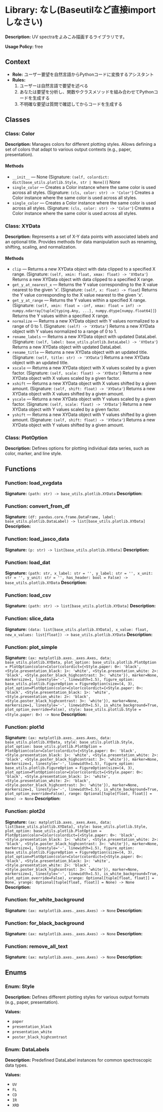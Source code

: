 # Library: なし(Baseutilなど直接importしなさい)

**Description:** UV spectraをよみこみ描画するライブラリです。

**Usage Policy:** free

## Context
- **Role:** ユーザー要望を自然言語からPythonコードに変換するアシスタント
- **Rules:**
  1. ユーザーは自然言語で要望を述べる
  2. あなたは要望を分析し、関数やクラスメソッドを組み合わせてPythonコードを生成する
  3. 不明確な要望は質問で確認してからコードを生成する

## Classes
### Class: Color
**Description:** Manages colors for different plotting styles.
Allows defining a set of colors that adapt to various output contexts (e.g., paper, presentation).

#### Methods
- `__init__` — None (Signature: `(self, colordict: dict[base_utils.plotlib.Style, str | None])`) None
- `single_color` — Creates a Color instance where the same color is used across all styles. (Signature: `(cls, color: str) -> 'Color'`) Creates a Color instance where the same color is used across all styles.
- `single_color` — Creates a Color instance where the same color is used across all styles. (Signature: `(cls, color: str) -> 'Color'`) Creates a Color instance where the same color is used across all styles.

### Class: XYData
**Description:** Represents a set of X-Y data points with associated labels and an optional title.
Provides methods for data manipulation such as renaming, shifting, scaling, and normalization.

#### Methods
- `clip` — Returns a new XYData object with data clipped to a specified X range. (Signature: `(self, xmin: float, xmax: float) -> 'XYData'`) Returns a new XYData object with data clipped to a specified X range.
- `get_y_at_nearest_x` — Returns the Y value corresponding to the X value nearest to the given 'x'. (Signature: `(self, x: float) -> float`) Returns the Y value corresponding to the X value nearest to the given 'x'.
- `get_y_at_range` — Returns the Y values within a specified X range. (Signature: `(self, xmin: float = -inf, xmax: float = inf) -> numpy.ndarray[tuple[typing.Any, ...], numpy.dtype[numpy.float64]]`) Returns the Y values within a specified X range.
- `normalize` — Returns a new XYData object with Y values normalized to a range of 0 to 1. (Signature: `(self) -> 'XYData'`) Returns a new XYData object with Y values normalized to a range of 0 to 1.
- `rename_labels` — Returns a new XYData object with updated DataLabel. (Signature: `(self, label: base_utils.plotlib.DataLabel) -> 'XYData'`) Returns a new XYData object with updated DataLabel.
- `rename_title` — Returns a new XYData object with an updated title. (Signature: `(self, title: str) -> 'XYData'`) Returns a new XYData object with an updated title.
- `xscale` — Returns a new XYData object with X values scaled by a given factor. (Signature: `(self, scale: float) -> 'XYData'`) Returns a new XYData object with X values scaled by a given factor.
- `xshift` — Returns a new XYData object with X values shifted by a given amount. (Signature: `(self, shift: float) -> 'XYData'`) Returns a new XYData object with X values shifted by a given amount.
- `yscale` — Returns a new XYData object with Y values scaled by a given factor. (Signature: `(self, scale: float) -> 'XYData'`) Returns a new XYData object with Y values scaled by a given factor.
- `yshift` — Returns a new XYData object with Y values shifted by a given amount. (Signature: `(self, shift: float) -> 'XYData'`) Returns a new XYData object with Y values shifted by a given amount.

### Class: PlotOption
**Description:** Defines options for plotting individual data series, such as color, marker, and line style.


## Functions
### Function: load_xvgdata
**Signature:** `(path: str) -> base_utils.plotlib.XYData`
**Description:** 


### Function: convert_from_df
**Signature:** `(df: pandas.core.frame.DataFrame, label: base_utils.plotlib.DataLabel) -> list[base_utils.plotlib.XYData]`
**Description:** 


### Function: load_jasco_data
**Signature:** `(p: str) -> list[base_utils.plotlib.XYData]`
**Description:** 


### Function: load_dat
**Signature:** `(path: str, x_label: str = '', y_label: str = '', x_unit: str = '', y_unit: str = '', has_header: bool = False) -> base_utils.plotlib.XYData`
**Description:** 


### Function: load_csv
**Signature:** `(path: str) -> list[base_utils.plotlib.XYData]`
**Description:** 


### Function: slice_data
**Signature:** `(data: list[base_utils.plotlib.XYData], x_value: float, new_x_values: list[float]) -> base_utils.plotlib.XYData`
**Description:** 


### Function: plot_simple
**Signature:** `(ax: matplotlib.axes._axes.Axes, data: base_utils.plotlib.XYData, plot_option: base_utils.plotlib.PlotOption = PlotOption(color=Color(colordict={<Style.paper: 0>: 'black', <Style.presentation_black: 1>: 'white', <Style.presentation_white: 2>: 'black', <Style.poster_black_highcontrast: 3>: 'white'}), marker=None, markersize=1, linestyle='-', linewidth=1.5), figure_option: base_utils.plotlib.FigureOption = FigureOption(size=(4, 3), plot_option=PlotOption(color=Color(colordict={<Style.paper: 0>: 'black', <Style.presentation_black: 1>: 'white', <Style.presentation_white: 2>: 'black', <Style.poster_black_highcontrast: 3>: 'white'}), marker=None, markersize=1, linestyle='-', linewidth=1.5), is_white_background=True, plot_option_override=False), style: base_utils.plotlib.Style = <Style.paper: 0>) -> None`
**Description:** 


### Function: plot1d
**Signature:** `(ax: matplotlib.axes._axes.Axes, data: base_utils.plotlib.XYData, style: base_utils.plotlib.Style, plot_option: base_utils.plotlib.PlotOption = PlotOption(color=Color(colordict={<Style.paper: 0>: 'black', <Style.presentation_black: 1>: 'white', <Style.presentation_white: 2>: 'black', <Style.poster_black_highcontrast: 3>: 'white'}), marker=None, markersize=1, linestyle='-', linewidth=1.5), figure_option: base_utils.plotlib.FigureOption = FigureOption(size=(4, 3), plot_option=PlotOption(color=Color(colordict={<Style.paper: 0>: 'black', <Style.presentation_black: 1>: 'white', <Style.presentation_white: 2>: 'black', <Style.poster_black_highcontrast: 3>: 'white'}), marker=None, markersize=1, linestyle='-', linewidth=1.5), is_white_background=True, plot_option_override=False), range: Optional[tuple[float, float]] = None) -> None`
**Description:** 


### Function: plot2d
**Signature:** `(ax: matplotlib.axes._axes.Axes, data: list[base_utils.plotlib.XYData], style: base_utils.plotlib.Style, plot_option: base_utils.plotlib.PlotOption = PlotOption(color=Color(colordict={<Style.paper: 0>: 'black', <Style.presentation_black: 1>: 'white', <Style.presentation_white: 2>: 'black', <Style.poster_black_highcontrast: 3>: 'white'}), marker=None, markersize=1, linestyle='-', linewidth=1.5), figure_option: base_utils.plotlib.FigureOption = FigureOption(size=(4, 3), plot_option=PlotOption(color=Color(colordict={<Style.paper: 0>: 'black', <Style.presentation_black: 1>: 'white', <Style.presentation_white: 2>: 'black', <Style.poster_black_highcontrast: 3>: 'white'}), marker=None, markersize=1, linestyle='-', linewidth=1.5), is_white_background=True, plot_option_override=False), xrange: Optional[tuple[float, float]] = None, yrange: Optional[tuple[float, float]] = None) -> None`
**Description:** 


### Function: for_white_background
**Signature:** `(ax: matplotlib.axes._axes.Axes) -> None`
**Description:** 


### Function: for_black_background
**Signature:** `(ax: matplotlib.axes._axes.Axes) -> None`
**Description:** 


### Function: remove_all_text
**Signature:** `(ax: matplotlib.axes._axes.Axes) -> None`
**Description:** 


## Enums
### Enum: Style
**Description:** Defines different plotting styles for various output formats (e.g., paper, presentation).

**Values:**
- `paper`
- `presentation_black`
- `presentation_white`
- `poster_black_highcontrast`

### Enum: DataLabels
**Description:** Predefined DataLabel instances for common spectroscopic data types.

**Values:**
- `UV`
- `FL`
- `CD`
- `IR`
- `XRD`


